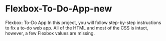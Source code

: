 # Flexbox-To-Do-App-new


Flexbox: To-Do App
In this project, you will follow step-by-step instructions to 
fix a to-do web app. All of the HTML and most of the CSS is intact,
however, a few Flexbox values are missing.

